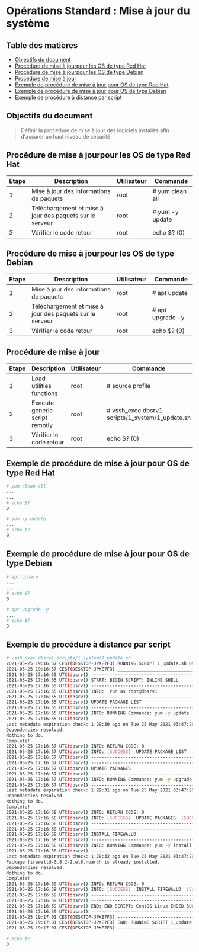 # Opérations Standard : Mise à jour du système

## Table des matières
- [Objectifs du document](#objectifs-du-document)
- [Procédure de mise à jourpour les OS de type Red Hat](#procédure-de-mise-à-jourpour-les-os-de-type-red-hat)
- [Procédure de mise à jourpour les OS de type Debian](#procédure-de-mise-à-jourpour-les-os-de-type-debian)
- [Procédure de mise à jour](#procédure-de-mise-à-jour)
- [Exemple de procédure de mise à jour pour OS de type Red Hat](#exemple-de-procédure-de-mise-à-jour-pour-os-de-type-red-hat)
- [Exemple de procédure de mise à jour pour OS de type Debian](#exemple-de-procédure-de-mise-à-jour-pour-os-de-type-debian)
- [Exemple de procédure à distance par script](#exemple-de-procédure-à-distance-par-script)

## Objectifs du document

> Définir la procédure de mise à jour des logiciels installés afin d'assurer un haut niveau de sécurité

## Procédure de mise à jourpour les OS de type Red Hat
| Etape | Description | Utilisateur | Commande |
| --- | --- | --- | --- |
| 1 | Mise à jour des informations de paquets | root | # yum clean all |
| 2 | Téléchargement et mise à jour des paquets sur le serveur | root | # yum -y update |
| 3 | Vérifier le code retour  | root | echo $? (0) |

## Procédure de mise à jourpour les OS de type Debian
| Etape | Description | Utilisateur | Commande |
| --- | --- | --- | --- |
| 1 | Mise à jour des informations de paquets | root | # apt update |
| 2 | Téléchargement et mise à jour des paquets sur le serveur | root | # apt upgrade -y |
| 3 | Vérifier le code retour  | root | echo $? (0) |

## Procédure de mise à jour
| Etape | Description | Utilisateur | Commande |
| --- | --- | --- | --- |
| 1 | Load utilities functions  | root | # source profile |
| 2 | Execute generic script remotly  | root | # vssh_exec dbsrv1 scripts/1_system/1_update.sh |
| 3 | Vérifier le code retour  | root | echo $? (0) |

## Exemple de procédure de mise à jour pour OS de type Red Hat
```bash
# yum clean all
...
...
# echo $?
0

# yum -y update
...
# echo $?
0
```

## Exemple de procédure de mise à jour pour OS de type Debian 
```bash
# apt update
...
...
# echo $?
0

# apt upgrade -y
...
# echo $?
0
```

## Exemple de procédure à distance par script
```bash
# vssh_exec dbsrv1 scripts/1_system/1_update.sh
2021-05-25 19:16:57 CEST(DESKTOP-JPKE7F3) RUNNING SCRIPT 1_update.sh ON dbsrv1(192.168.33.191) SERVER
2021-05-25 19:16:57 CEST(DESKTOP-JPKE7F3) _____________________________________________________________________________
2021-05-25 17:16:55 UTC(dbsrv1) -----------------------------------------------------------------------------
2021-05-25 17:16:55 UTC(dbsrv1) START: BEGIN SCRIPT: INLINE SHELL
2021-05-25 17:16:55 UTC(dbsrv1) -----------------------------------------------------------------------------
2021-05-25 17:16:55 UTC(dbsrv1) INFO:  run as root@dbsrv1
2021-05-25 17:16:55 UTC(dbsrv1) -----------------------------------------------------------------------------
2021-05-25 17:16:55 UTC(dbsrv1) UPDATE PACKAGE LIST
2021-05-25 17:16:55 UTC(dbsrv1) -----------------------------------------------------------------------------
2021-05-25 17:16:55 UTC(dbsrv1) INFO: RUNNING Commande: yum -y update
2021-05-25 17:16:55 UTC(dbsrv1) -----------------------------------------------------------------------------
Last metadata expiration check: 1:29:30 ago on Tue 25 May 2021 03:47:26 PM UTC.
Dependencies resolved.
Nothing to do.
Complete!
2021-05-25 17:16:57 UTC(dbsrv1) INFO: RETURN CODE: 0
2021-05-25 17:16:57 UTC(dbsrv1) INFO: [SUCCESS]  UPDATE PACKAGE LIST  [SUCCESS]
2021-05-25 17:16:57 UTC(dbsrv1) -----------------------------------------------------------------------------
2021-05-25 17:16:57 UTC(dbsrv1) -----------------------------------------------------------------------------
2021-05-25 17:16:57 UTC(dbsrv1) UPDATE PACKAGES
2021-05-25 17:16:57 UTC(dbsrv1) -----------------------------------------------------------------------------
2021-05-25 17:16:57 UTC(dbsrv1) INFO: RUNNING Commande: yum -y upgrade
2021-05-25 17:16:57 UTC(dbsrv1) -----------------------------------------------------------------------------
Last metadata expiration check: 1:29:31 ago on Tue 25 May 2021 03:47:26 PM UTC.
Dependencies resolved.
Nothing to do.
Complete!
2021-05-25 17:16:58 UTC(dbsrv1) INFO: RETURN CODE: 0
2021-05-25 17:16:58 UTC(dbsrv1) INFO: [SUCCESS]  UPDATE PACKAGES  [SUCCESS]
2021-05-25 17:16:58 UTC(dbsrv1) -----------------------------------------------------------------------------
2021-05-25 17:16:58 UTC(dbsrv1) -----------------------------------------------------------------------------
2021-05-25 17:16:58 UTC(dbsrv1) INSTALL FIREWALLD
2021-05-25 17:16:58 UTC(dbsrv1) -----------------------------------------------------------------------------
2021-05-25 17:16:58 UTC(dbsrv1) INFO: RUNNING Commande: yum -y install firewalld
2021-05-25 17:16:58 UTC(dbsrv1) -----------------------------------------------------------------------------
Last metadata expiration check: 1:29:32 ago on Tue 25 May 2021 03:47:26 PM UTC.
Package firewalld-0.8.2-2.el8.noarch is already installed.
Dependencies resolved.
Nothing to do.
Complete!
2021-05-25 17:16:59 UTC(dbsrv1) INFO: RETURN CODE: 0
2021-05-25 17:16:59 UTC(dbsrv1) INFO: [SUCCESS]  INSTALL FIREWALLD  [SUCCESS]
2021-05-25 17:16:59 UTC(dbsrv1) -----------------------------------------------------------------------------
2021-05-25 17:16:59 UTC(dbsrv1) -----------------------------------------------------------------------------
2021-05-25 17:16:59 UTC(dbsrv1) END: END SCRIPT: CentOS Linux ENDED SUCCESSFULLY
2021-05-25 17:16:59 UTC(dbsrv1) -----------------------------------------------------------------------------
2021-05-25 19:17:01 CEST(DESKTOP-JPKE7F3) -----------------------------------------------------------------------------
2021-05-25 19:17:01 CEST(DESKTOP-JPKE7F3) END: RUNNING SCRIPT 1_update.sh ON dbsrv1(192.168.33.191) SERVER ENDED SUCCESSFULLY
2021-05-25 19:17:01 CEST(DESKTOP-JPKE7F3) -----------------------------------------------------------------------------

# echo $?
0

```

